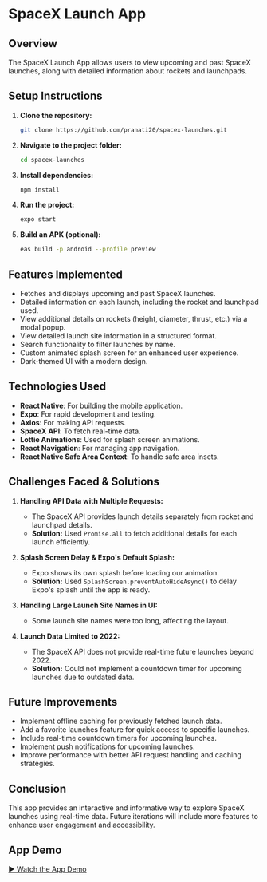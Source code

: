 # SpaceX Launch App

## Overview
The SpaceX Launch App allows users to view upcoming and past SpaceX launches, along with detailed information about rockets and launchpads.

## Setup Instructions
1. **Clone the repository:**
   ```sh
   git clone https://github.com/pranati20/spacex-launches.git
   ```
2. **Navigate to the project folder:**
   ```sh
   cd spacex-launches
   ```
3. **Install dependencies:**
   ```sh
   npm install
   ```
4. **Run the project:**
   ```sh
   expo start
   ```
5. **Build an APK (optional):**
   ```sh
   eas build -p android --profile preview
   ```

## Features Implemented
- Fetches and displays upcoming and past SpaceX launches.
- Detailed information on each launch, including the rocket and launchpad used.
- View additional details on rockets (height, diameter, thrust, etc.) via a modal popup.
- View detailed launch site information in a structured format.
- Search functionality to filter launches by name.
- Custom animated splash screen for an enhanced user experience.
- Dark-themed UI with a modern design.

## Technologies Used
- **React Native**: For building the mobile application.
- **Expo**: For rapid development and testing.
- **Axios**: For making API requests.
- **SpaceX API**: To fetch real-time data.
- **Lottie Animations**: Used for splash screen animations.
- **React Navigation**: For managing app navigation.
- **React Native Safe Area Context**: To handle safe area insets.

## Challenges Faced & Solutions
1. **Handling API Data with Multiple Requests:**
   - The SpaceX API provides launch details separately from rocket and launchpad details.
   - **Solution:** Used `Promise.all` to fetch additional details for each launch efficiently.

2. **Splash Screen Delay & Expo's Default Splash:**
   - Expo shows its own splash before loading our animation.
   - **Solution:** Used `SplashScreen.preventAutoHideAsync()` to delay Expo's splash until the app is ready.

3. **Handling Large Launch Site Names in UI:**
   - Some launch site names were too long, affecting the layout.

4. **Launch Data Limited to 2022:**
   - The SpaceX API does not provide real-time future launches beyond 2022.
   - **Solution:** Could not implement a countdown timer for upcoming launches due to outdated data.

## Future Improvements
- Implement offline caching for previously fetched launch data.
- Add a favorite launches feature for quick access to specific launches.
- Include real-time countdown timers for upcoming launches.
- Implement push notifications for upcoming launches.
- Improve performance with better API request handling and caching strategies.

## Conclusion
This app provides an interactive and informative way to explore SpaceX launches using real-time data. Future iterations will include more features to enhance user engagement and accessibility.

## App Demo

[▶️ Watch the App Demo]([https://drive.google.com/file/d/FILE_ID/view?usp=sharing](https://drive.google.com/file/d/1mUoh3mgKx_Cb2gLkQLfzUnsnGVku0P5G/view?usp=sharing))
